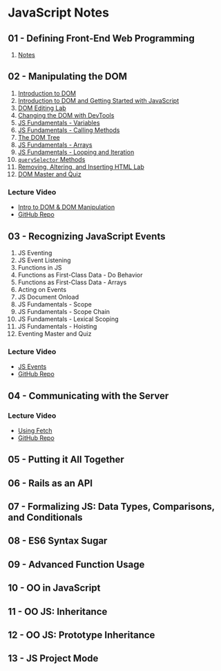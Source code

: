 # JavaScript Notes

## 01 - Defining Front-End Web Programming

1. [Notes](https://github.com/saramccombs/code-notes/blob/master/JavaScript/01%20-%20Defining%20Front-End%20Web%20Programming/01.md)

## 02 - Manipulating the DOM

1. [Introduction to DOM](https://github.com/saramccombs/code-notes/blob/master/JavaScript/02%20-%20Manipulating%20the%20DOM/02.01-Intro-the-DOM.md)
2. [Introduction to DOM and Getting Started with JavaScript](https://github.com/saramccombs/code-notes/blob/master/JavaScript/02%20-%20Manipulating%20the%20DOM/02.02-Intro-the-DOM-to-Get-Started.md)
3. [DOM Editing Lab](https://github.com/saramccombs/code-notes/blob/master/JavaScript/02%20-%20Manipulating%20the%20DOM/02.03-DOM-Editing-Lab.md)
4. [Changing the DOM with DevTools](https://github.com/saramccombs/code-notes/blob/master/JavaScript/02%20-%20Manipulating%20the%20DOM/02.04-Changing-the-DOM-with-DevTools.md)
5. [JS Fundamentals - Variables](https://github.com/saramccombs/code-notes/blob/master/JavaScript/02%20-%20Manipulating%20the%20DOM/02.05-JS-Fundamentals-Variables.md)
6. [JS Fundamentals - Calling Methods](https://github.com/saramccombs/code-notes/blob/master/JavaScript/02%20-%20Manipulating%20the%20DOM/02.06-JS-Fundamentals-Calling-Methods.md)
7. [The DOM Tree](https://github.com/saramccombs/code-notes/blob/master/JavaScript/02%20-%20Manipulating%20the%20DOM/02.07-The-DOM-Tree.md)
8. [JS Fundamentals - Arrays](https://github.com/saramccombs/code-notes/blob/master/JavaScript/02%20-%20Manipulating%20the%20DOM/02.08-JS-Fundamentals-Arrays.md)
9. [JS Fundamentals - Looping and Iteration](https://github.com/saramccombs/code-notes/blob/master/JavaScript/02%20-%20Manipulating%20the%20DOM/02.09-JS-Fundamentals-Looping-Iteration.md)
10. [`querySelector` Methods](https://github.com/saramccombs/code-notes/blob/master/JavaScript/02%20-%20Manipulating%20the%20DOM/02.10-querySelector-Methods.md)
11. [Removing, Altering, and Inserting HTML Lab](https://github.com/saramccombs/code-notes/blob/master/JavaScript/02%20-%20Manipulating%20the%20DOM/02.11-Removing-Altering-Inserting-HTML-Lab.md)
12. [DOM Master and Quiz](https://github.com/saramccombs/code-notes/blob/master/JavaScript/02%20-%20Manipulating%20the%20DOM/02.12-DOM-Master-and-Quiz.md)

### Lecture Video

- [Intro to DOM & DOM Manipulation](https://youtu.be/DP0oRgPCrE4)
- [GitHub Repo](https://github.com/learn-co-students/online-web-pt-081219/tree/master/20-intro-to-dom-and-dom-manipulation)

## 03 - Recognizing JavaScript Events

1. JS Eventing
2. JS Event Listening
3. Functions in JS
4. Functions as First-Class Data - Do Behavior
5. Functions as First-Class Data - Arrays
6. Acting on Events
7. JS Document Onload
8. JS Fundamentals - Scope
9. JS Fundamentals - Scope Chain
10. JS Fundamentals - Lexical Scoping
11. JS Fundamentals - Hoisting
12. Eventing Master and Quiz

### Lecture Video

- [JS Events](https://youtu.be/obrjb6T8ChQ)
- [GitHub Repo](https://github.com/learn-co-students/online-web-pt-081219/tree/master/21-js-events)

## 04 - Communicating with the Server

### Lecture Video

- [Using Fetch](https://youtu.be/1oKC_3HrgWQ)
- [GitHub Repo](https://github.com/learn-co-students/online-web-pt-081219/tree/master/22-using-fetch)

## 05 - Putting it All Together

## 06 - Rails as an API

## 07 - Formalizing JS: Data Types, Comparisons, and Conditionals

## 08 - ES6 Syntax Sugar

## 09 - Advanced Function Usage

## 10 - OO in JavaScript

## 11 - OO JS: Inheritance

## 12 - OO JS: Prototype Inheritance

## 13 - JS Project Mode